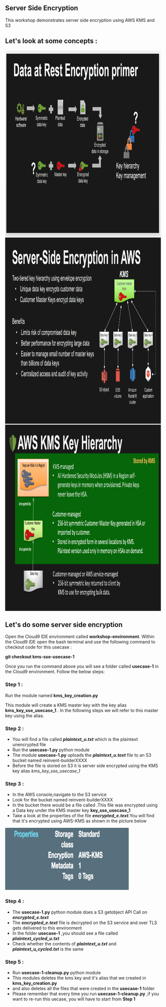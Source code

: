 ## Server Side Encryption 

This workshop demonstrates server side encryption using AWS KMS and S3

## Let's look at some concepts :

<a><img src="images/data-at-rest-encryption-primer.png" width="800" height="600"></a><br>
<a><img src="images/server-side-encryption-in-aws.png" width="800" height="600"></a><br>
<a><img src="images/aws-kms-key-hierarchy.png" width="800" height="600"></a><br>

## Let's do some server side encryption

Open the Cloud9 IDE environment called **workshop-environment**. Within the Cloud9 IDE open the bash terminal and use the following command to checkout code for this usecase :

**git checkout kms-sse-usecase-1**

Once you run the command above you will see a folder called **usecase-1** in the Cloud9 environment. Follow the below steps:

### Step 1 :

Run the module named **kms_key_creation.py**

This module will create a KMS master key with the key alias **kms_key_sse_usecase_1** . In the following steps we will refer to this
master key using the alias.

### Step 2 :

* You will find a file called ***plaintext_u.txt*** which is the plaintext unencrypted file
* Run the **usecase-1.py** python module
* The module **usecase-1.py** uploads the ***plaintext_u.text*** file to an S3 bucket named reinvent-builderXXXX 
* Before the file is stored on S3 it is server side encrypted using the KMS key alias *kms_key_sse_usecase_1*

### Step 3 :

* In the AWS console,navigate to the S3 service
* Look for the bucket named reinvent-builderXXXX
* In the bucket there would be a file called    .This file was encrypted using a Data key under the KMS master key **key_sse_usecase_1**
* Take a look at the properties of the file ***encrypted_e.text***.You will find that it's encrypted using AWS-KMS as shown in the picture below

<a><img src="images/in-aws-console-sse.png" width="400" height="200"></a><br>

### Step 4 :

* The **usecase-1.py** python module does a S3 getobject API Call on ***encrypted_e.text***
* The ***encrypted_e.text*** file is decrypted on the S3 service and over TLS gets delivered to this environment
* In the folder **usecase-1** ,you should see a file called ***plaintext_cycled_u.txt*** 
* Check whether the contents of ***plaintext_u.txt*** and ***plaintext_u_cycled.txt*** is the same 

### Step 5 :

* Run **usecase-1-cleanup.py** python module 
* This modules deletes the kms key and it's alias that we created in **kms_key_creation.py**
* and also deletes all the files that were created in the **usecase-1** folder
* Please remember that every time you run **usecase-1-cleanup.py** ,if you want to re-run this uecase,
  you will have to start from **Step 1**